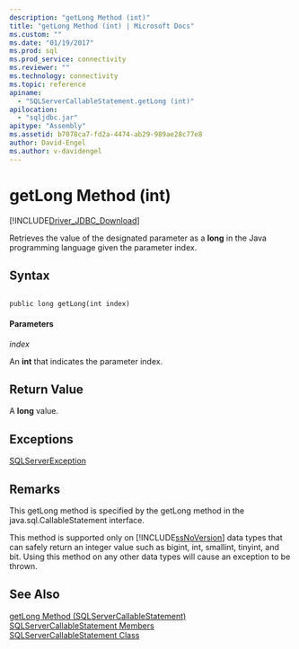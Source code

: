 ```yaml
---
description: "getLong Method (int)"
title: "getLong Method (int) | Microsoft Docs"
ms.custom: ""
ms.date: "01/19/2017"
ms.prod: sql
ms.prod_service: connectivity
ms.reviewer: ""
ms.technology: connectivity
ms.topic: reference
apiname: 
  - "SQLServerCallableStatement.getLong (int)"
apilocation: 
  - "sqljdbc.jar"
apitype: "Assembly"
ms.assetid: b7078ca7-fd2a-4474-ab29-989ae28c77e8
author: David-Engel
ms.author: v-davidengel
---
```

# getLong Method (int)
[!INCLUDE[Driver_JDBC_Download](../../../includes/driver_jdbc_download.md)]

  Retrieves the value of the designated parameter as a **long** in the Java programming language given the parameter index.  
  
## Syntax  
  
```  
  
public long getLong(int index)  
```  
  
#### Parameters  
 *index*  
  
 An **int** that indicates the parameter index.  
  
## Return Value  
 A **long** value.  
  
## Exceptions  
 [SQLServerException](../../../connect/jdbc/reference/sqlserverexception-class.md)  
  
## Remarks  
 This getLong method is specified by the getLong method in the java.sql.CallableStatement interface.  
  
 This method is supported only on [!INCLUDE[ssNoVersion](../../../includes/ssnoversion-md.md)] data types that can safely return an integer value such as bigint, int, smallint, tinyint, and bit. Using this method on any other data types will cause an exception to be thrown.  
  
## See Also  
 [getLong Method &#40;SQLServerCallableStatement&#41;](../../../connect/jdbc/reference/getlong-method-sqlservercallablestatement.md)   
 [SQLServerCallableStatement Members](../../../connect/jdbc/reference/sqlservercallablestatement-members.md)   
 [SQLServerCallableStatement Class](../../../connect/jdbc/reference/sqlservercallablestatement-class.md)  
  
  
